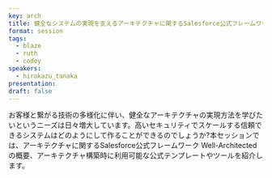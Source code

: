 ```yaml
---
key: arch
title: 健全なシステムの実現を支えるアーキテクチャに関するSalesforce公式フレームワークの紹介
format: session
tags:
  - blaze
  - ruth
  - codey
speakers:
  - hirokazu_tanaka
presentation: 
draft: false
---
```

お客様と繋がる技術の多様化に伴い、健全なアーキテクチャの実現方法を学びたいというニーズは日々増大しています。高いセキュリティでスケールする信頼できるシステムはどのようにして作ることができるのでしょうか?本セッションでは、アーキテクチャに関するSalesforce公式フレームワーク Well-Architectedの概要、アーキテクチャ構築時に利用可能な公式テンプレートやツールを紹介します。

